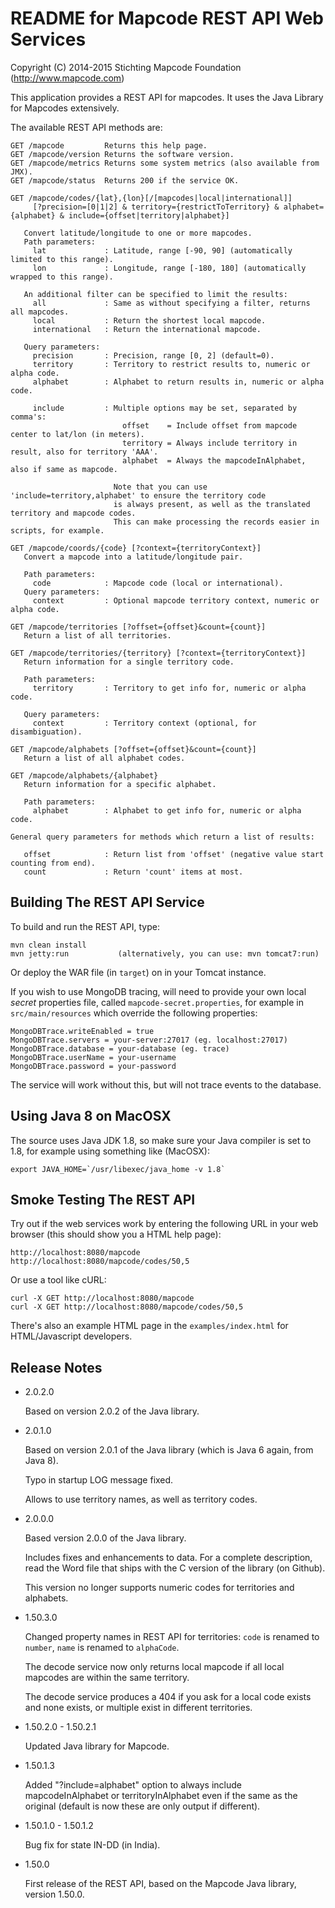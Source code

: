 # README for Mapcode REST API Web Services 
 
Copyright (C) 2014-2015 Stichting Mapcode Foundation (http://www.mapcode.com)

This application provides a REST API for mapcodes. It uses the Java Library for Mapcodes
extensively.

The available REST API methods are:
    
    GET /mapcode         Returns this help page.
    GET /mapcode/version Returns the software version.
    GET /mapcode/metrics Returns some system metrics (also available from JMX).
    GET /mapcode/status  Returns 200 if the service OK.
    
    GET /mapcode/codes/{lat},{lon}[/[mapcodes|local|international]]
         [?precision=[0|1|2] & territory={restrictToTerritory} & alphabet={alphabet} & include={offset|territory|alphabet}]
    
       Convert latitude/longitude to one or more mapcodes.
       Path parameters:
         lat             : Latitude, range [-90, 90] (automatically limited to this range).
         lon             : Longitude, range [-180, 180] (automatically wrapped to this range).
    
       An additional filter can be specified to limit the results:
         all             : Same as without specifying a filter, returns all mapcodes.
         local           : Return the shortest local mapcode.
         international   : Return the international mapcode.
    
       Query parameters:
         precision       : Precision, range [0, 2] (default=0).
         territory       : Territory to restrict results to, numeric or alpha code.
         alphabet        : Alphabet to return results in, numeric or alpha code.
    
         include         : Multiple options may be set, separated by comma's:
                             offset    = Include offset from mapcode center to lat/lon (in meters).
                             territory = Always include territory in result, also for territory 'AAA'.
                             alphabet  = Always the mapcodeInAlphabet, also if same as mapcode.
    
                           Note that you can use 'include=territory,alphabet' to ensure the territory code
                           is always present, as well as the translated territory and mapcode codes.
                           This can make processing the records easier in scripts, for example.
    
    GET /mapcode/coords/{code} [?context={territoryContext}]
       Convert a mapcode into a latitude/longitude pair.
    
       Path parameters:
         code            : Mapcode code (local or international).
       Query parameters:
         context         : Optional mapcode territory context, numeric or alpha code.
    
    GET /mapcode/territories [?offset={offset}&count={count}]
       Return a list of all territories.
    
    GET /mapcode/territories/{territory} [?context={territoryContext}]
       Return information for a single territory code.
    
       Path parameters:
         territory       : Territory to get info for, numeric or alpha code.
    
       Query parameters:
         context         : Territory context (optional, for disambiguation).
    
    GET /mapcode/alphabets [?offset={offset}&count={count}]
       Return a list of all alphabet codes.
    
    GET /mapcode/alphabets/{alphabet}
       Return information for a specific alphabet.
    
       Path parameters:
         alphabet        : Alphabet to get info for, numeric or alpha code.
    
    General query parameters for methods which return a list of results:
    
       offset            : Return list from 'offset' (negative value start counting from end).
       count             : Return 'count' items at most.
       
       
## Building The REST API Service

To build and run the REST API, type:

    mvn clean install
    mvn jetty:run           (alternatively, you can use: mvn tomcat7:run)

Or deploy the WAR file (in `target`) on in your Tomcat instance.

If you wish to use MongoDB tracing, will need to provide your own local 
*secret* properties file, called `mapcode-secret.properties`, for example
in `src/main/resources` which override the following properties:

    MongoDBTrace.writeEnabled = true
    MongoDBTrace.servers = your-server:27017 (eg. localhost:27017)
    MongoDBTrace.database = your-database (eg. trace)
    MongoDBTrace.userName = your-username
    MongoDBTrace.password = your-password
 
The service will work without this, but will not trace events to the
database.


## Using Java 8 on MacOSX

The source uses Java JDK 1.8, so make sure your Java compiler is set to 1.8, for example
using something like (MacOSX):

    export JAVA_HOME=`/usr/libexec/java_home -v 1.8`


## Smoke Testing The REST API

Try out if the web services work by entering the following URL in your web browser
(this should show you a HTML help page):

    http://localhost:8080/mapcode
    http://localhost:8080/mapcode/codes/50,5
    
Or use a tool like cURL:
    
    curl -X GET http://localhost:8080/mapcode
    curl -X GET http://localhost:8080/mapcode/codes/50,5
    

There's also an example HTML page in the `examples/index.html` for HTML/Javascript developers. 


## Release Notes

* 2.0.2.0

    Based on version 2.0.2 of the Java library.
    
* 2.0.1.0

    Based on version 2.0.1 of the Java library (which is Java 6 again, from Java 8).
    
    Typo in startup LOG message fixed.

    Allows to use territory names, as well as territory codes.
    
* 2.0.0.0

    Based version 2.0.0 of the Java library.
     
    Includes fixes and enhancements to data. For a complete description, read the Word file that ships with
    the C version of the library (on Github).
    
    This version no longer supports numeric codes for territories and alphabets.
    
* 1.50.3.0

    Changed property names in REST API for territories: `code` is renamed to `number`, `name` is renamed to `alphaCode`.
    
    The decode service now only returns local mapcode if all local mapcodes are within the same territory.
    
    The decode service produces a 404 if you ask for a local code exists and none exists, or multiple exist in
    different territories.

* 1.50.2.0 - 1.50.2.1

    Updated Java library for Mapcode.
    
* 1.50.1.3

    Added "?include=alphabet" option to always include mapcodeInAlphabet or territoryInAlphabet even if the same
    as the original (default is now these are only output if different).
    
* 1.50.1.0 - 1.50.1.2

    Bug fix for state IN-DD (in India).
    
* 1.50.0

    First release of the REST API, based on the Mapcode Java library, version 1.50.0.
